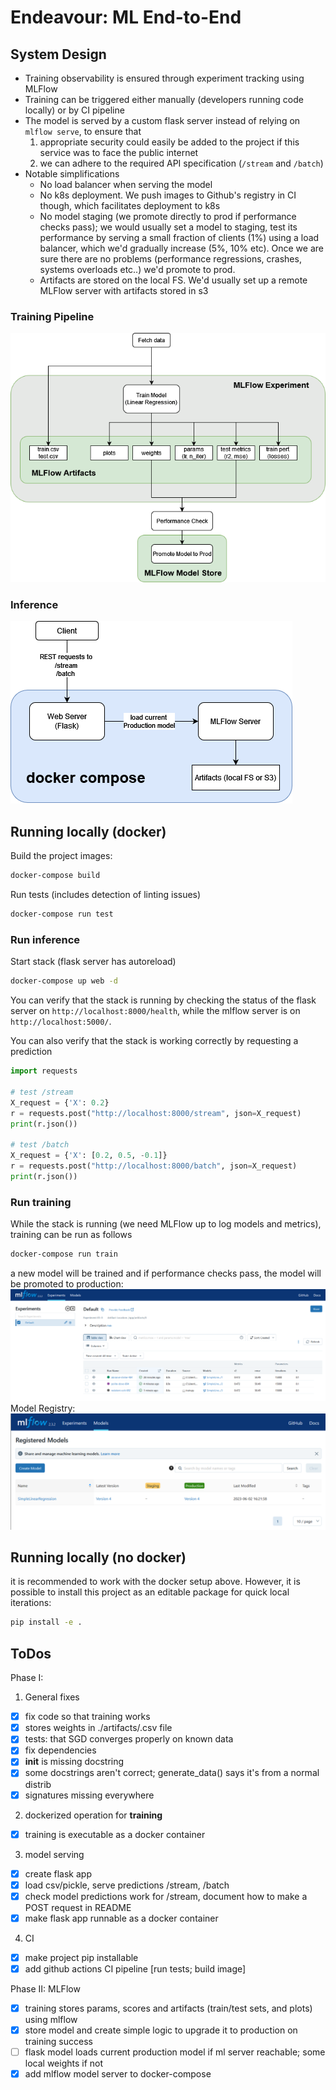 # Endeavour: ML End-to-End

## System Design

* Training observability is ensured through experiment tracking using MLFlow
* Training can be triggered either manually (developers running code locally) or by CI pipeline
* The model is served by a custom flask server instead of relying on `mlflow serve`, to ensure that
  1. appropriate security could easily be added to the project if this service was to face the public internet
  2. we can adhere to the required API specification (`/stream` and `/batch`)
* Notable simplifications
  * No load balancer when serving the model
  * No k8s deployment. We push images to Github's registry in CI though, which facilitates deployment to k8s
  * No model staging (we promote directly to prod if performance checks pass); we would usually set a model to staging, test its performance by serving a small fraction of clients (1%) using a load balancer, which we'd gradually increase (5%, 10% etc). Once we are sure there are no problems (performance regressions, crashes, systems overloads etc..) we'd promote to prod.
  * Artifacts are stored on the local FS. We'd usually set up a remote MLFlow server with artifacts stored in s3


### Training Pipeline
![training_pipeline.png](docs/img/training_pipeline.png)

### Inference
![inference.png](docs/img/inference.png)

## Running locally (docker)

Build the project images:
```bash
docker-compose build
```

Run tests (includes detection of linting issues)
```bash
docker-compose run test
```

### Run inference
Start stack (flask server has autoreload)
```bash
docker-compose up web -d
```
You can verify that the stack is running by checking the status of the flask server on `http://localhost:8000/health`, 
while the mlflow server is on `http://localhost:5000/`.

You can also verify that the stack is working correctly by requesting a prediction
```python
import requests

# test /stream
X_request = {'X': 0.2}
r = requests.post("http://localhost:8000/stream", json=X_request)
print(r.json())

# test /batch
X_request = {'X': [0.2, 0.5, -0.1]}
r = requests.post("http://localhost:8000/batch", json=X_request)
print(r.json())
```

### Run training
While the stack is running (we need MLFlow up to log models and metrics), training can be run as follows
```bash
docker-compose run train
```
a new model will be trained and if performance checks pass, the model will be promoted to production:
![mlflow_ui.png](docs/img/mlflow_ui.png)
Model Registry:
![mlflow_model_registry.png](docs/img/mlflow_model_registry.png)


## Running locally (no docker)

it is recommended to work with the docker setup above. However, it is possible to install this project as an editable 
package for quick local iterations:
```bash
pip install -e .
```


## ToDos

Phase I:

1. General fixes
- [x] fix code so that training works
- [x] stores weights in ./artifacts/<date>.csv file
- [x] tests: that SGD converges properly on known data
- [x] fix dependencies
- [x] __init__ is missing docstring
- [x] some docstrings aren't correct; generate_data() says it's from a normal distrib
- [x] signatures missing everywhere
2. dockerized operation for **training** 
- [x] training is executable as a docker container
3. model serving
- [x] create flask app
- [x] load csv/pickle, serve predictions /stream, /batch
- [x] check model predictions work for /stream, document how to make a POST request in README
- [x] make flask app runnable as a docker container
4. CI
- [x] make project pip installable
- [x] add github actions CI pipeline [run tests; build image]
 
Phase II: MLFlow

- [x] training stores params, scores and artifacts (train/test sets, and plots) using mlflow
- [x] store model and create simple logic to upgrade it to production on training success
- [ ] flask model loads current production model if ml server reachable; some local weights if not
- [x] add mlflow model server to docker-compose
